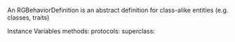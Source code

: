 An RGBehaviorDefinition is an abstract definition for class-alike entities (e.g. classes, traits)

Instance Variables
	methods:		<Collection>
	protocols:		<Collection>
	superclass:		<Object>